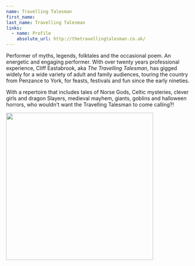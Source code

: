 ```yaml
---
name: Travelling Talesman
first_name: 
last_name: Travelling Talesman
links:
  - name: Profile
    absolute_url: http://thetravellingtalesman.co.uk/
---
```


Performer of myths, legends, folktales and the occasional poem. An energetic and engaging performer. With over twenty years professional experience, Cliff Eastabrook, aka *The Travelling Talesman*, has gigged widely for a wide variety of adult and family audiences, touring the country from Penzance to York, for feasts, festivals and fun since the early nineties.

With a repertoire that includes tales of Norse Gods, Celtic mysteries, clever girls and dragon Slayers, medieval mayhem, giants, goblins and halloween horrors, who wouldn't want the Travelling Talesman to come calling?!

<img src="../../assets/images/travelling_talesman_listencarefully.jpg" width=400 /> 